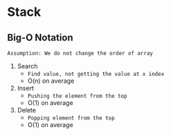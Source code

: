 # Stack

## Big-O Notation
`Assumption: We do not change the order of array`
1. Search
    - `Find value, not getting the value at x index`
    - O(n) on average
2. Insert
    - `Pushing the element from the top`
    - O(1) on average
3. Delete
    - `Popping element from the top`
    - O(1) on average